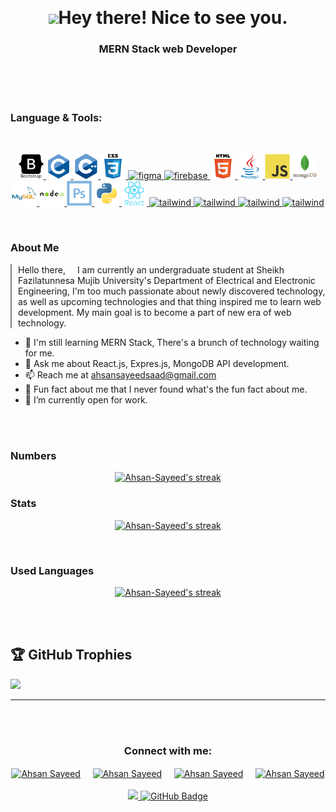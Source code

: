 <img src="" alt="" /> </a><p align="center"> 


<h1 align="center"><img src="https://emojis.slackmojis.com/emojis/images/1531849430/4246/blob-sunglasses.gif?1531849430" width="30"/>Hey there! Nice to see you. </h1>

<h3 align="center"> MERN Stack web Developer</h3>
<br />
<br />


<br>

### Language & Tools:


<br/>
<p align="center"> <a href="https://getbootstrap.com" target="_blank" rel="noreferrer"> <img src="https://raw.githubusercontent.com/devicons/devicon/master/icons/bootstrap/bootstrap-plain-wordmark.svg" alt="bootstrap" width="40" height="40"/> </a> <a href="https://www.cprogramming.com/" target="_blank" rel="noreferrer"> <img src="https://raw.githubusercontent.com/devicons/devicon/master/icons/c/c-original.svg" alt="c" width="40" height="40"/> </a> <a href="https://www.w3schools.com/cpp/" target="_blank" rel="noreferrer"> <img src="https://raw.githubusercontent.com/devicons/devicon/master/icons/cplusplus/cplusplus-original.svg" alt="cplusplus" width="40" height="40"/> </a> <a href="https://www.w3schools.com/css/" target="_blank" rel="noreferrer"> <img src="https://raw.githubusercontent.com/devicons/devicon/master/icons/css3/css3-original-wordmark.svg" alt="css3" width="40" height="40"/> </a> <a href="https://www.figma.com/" target="_blank" rel="noreferrer"> <img src="https://www.vectorlogo.zone/logos/figma/figma-icon.svg" alt="figma" width="40" height="40"/> </a> <a href="https://firebase.google.com/" target="_blank" rel="noreferrer"> <img src="https://www.vectorlogo.zone/logos/firebase/firebase-icon.svg" alt="firebase" width="40" height="40"/> </a> <a href="https://www.w3.org/html/" target="_blank" rel="noreferrer"> <img src="https://raw.githubusercontent.com/devicons/devicon/master/icons/html5/html5-original-wordmark.svg" alt="html5" width="40" height="40"/> </a> <a href="https://www.java.com" target="_blank" rel="noreferrer"> <img src="https://raw.githubusercontent.com/devicons/devicon/master/icons/java/java-original.svg" alt="java" width="40" height="40"/> </a> <a href="https://developer.mozilla.org/en-US/docs/Web/JavaScript" target="_blank" rel="noreferrer"> <img src="https://raw.githubusercontent.com/devicons/devicon/master/icons/javascript/javascript-original.svg" alt="javascript" width="40" height="40"/> </a> <a href="https://www.mongodb.com/" target="_blank" rel="noreferrer"> <img src="https://raw.githubusercontent.com/devicons/devicon/master/icons/mongodb/mongodb-original-wordmark.svg" alt="mongodb" width="40" height="40"/> </a> <a href="https://www.mysql.com/" target="_blank" rel="noreferrer"> <img src="https://raw.githubusercontent.com/devicons/devicon/master/icons/mysql/mysql-original-wordmark.svg" alt="mysql" width="40" height="40"/> </a> <a href="https://nodejs.org" target="_blank" rel="noreferrer"> <img src="https://raw.githubusercontent.com/devicons/devicon/master/icons/nodejs/nodejs-original-wordmark.svg" alt="nodejs" width="40" height="40"/> </a> <a href="https://www.photoshop.com/en" target="_blank" rel="noreferrer"> <img src="https://raw.githubusercontent.com/devicons/devicon/master/icons/photoshop/photoshop-line.svg" alt="photoshop" width="40" height="40"/> </a> <a href="https://www.python.org" target="_blank" rel="noreferrer"> <img src="https://raw.githubusercontent.com/devicons/devicon/master/icons/python/python-original.svg" alt="python" width="40" height="40"/> </a> <a href="https://reactjs.org/" target="_blank" rel="noreferrer"> <img src="https://raw.githubusercontent.com/devicons/devicon/master/icons/react/react-original-wordmark.svg" alt="react" width="40" height="40"/> </a> <a href="https://tailwindcss.com/" target="_blank" rel="noreferrer"> <img src="https://www.vectorlogo.zone/logos/tailwindcss/tailwindcss-icon.svg" alt="tailwind" width="40" height="40"/> </a> <a href="https://www.typescriptlang.org/" target="_blank" rel="noreferrer"> <img src="https://upload.wikimedia.org/wikipedia/commons/thumb/4/4c/Typescript_logo_2020.svg/640px-Typescript_logo_2020.svg.png" alt="tailwind" width="40" height="40"/> </a><a href="https://redux.js.org/" target="_blank" rel="noreferrer"> <img src="https://d33wubrfki0l68.cloudfront.net/0834d0215db51e91525a25acf97433051f280f2f/c30f5/img/redux.svg" alt="tailwind" width="40" height="40"/> </a><a href="https://socket.io/" target="_blank" rel="noreferrer"> <img src="https://socket.io/images/logo-dark.svg" alt="tailwind" width="40" height="40"/> </a>
 
</p>
<br/>


### About Me
<p style="border-left:2px solid grey; padding-left:10px">
 Hello there,<img src="https://media.giphy.com/media/hvRJCLFzcasrR4ia7z/giphy.gif" width="15px" height="15px" >  I am currently an undergraduate student at Sheikh Fazilatunnesa Mujib University's Department of Electrical and Electronic Engineering, I'm too much passionate about newly discovered technology, as well as upcoming technologies and that thing inspired me to learn web development. My main goal is to become a part of new era of web technology. 
</p>

<ul>
<li>🌱 I'm still learning MERN Stack, There's a brunch of technology waiting for me.</li>

<li>💬 Ask me about React.js, Expres.js, MongoDB API development.</li>

<li>📫 Reach me at <a href="mailto:ahsansayeedsaad@gmail.com">ahsansayeedsaad@gmail.com</a></li>
<li>🥳 Fun fact about me that I never found what's the fun fact about me.</li>
<li>👯 I’m currently open for work.</li>
</ul>
<br/>
<br />

### Numbers
<p align="center">
    <a href="">
        <img title="🔥 GitHub status git.io/streak-stats" alt="Ahsan-Sayeed's streak" src="https://github-readme-streak-stats.herokuapp.com/?user=Ahsan-Sayeed&theme=black-ice&hide_border=true&stroke=0000&background=0D1117"/>
    </a>
</p>


### Stats
<p align="center">
    <a href="">
        <img title="🔥 Get streak stats for your profile at git.io/streak-stats" alt="Ahsan-Sayeed's streak" src="https://github-readme-stats.vercel.app/api?username=Ahsan-Sayeed&theme=darcula&show_icons=true&hide_border=true&count_private=true&bg_color=0D1117"/>
    </a>
</p>

<br />

### Used Languages
<p align="center">
    <a href="">
        <img title="Get streak stats for your profile at git.io/streak-stats" alt="Ahsan-Sayeed's streak" src="https://github-readme-stats.vercel.app/api/top-langs/?username=Ahsan-Sayeed&theme=react&show_icons=true&hide_border=true&layout=compact&bg_color=0D1117&langs_count=8"/>
    </a>
</p>

<br />
<br />


## 🏆 GitHub Trophies
![](https://github-profile-trophy.vercel.app/?username=Ahsan-Sayeed&theme=dracula&no-frame=true&no-bg=false&margin-w=60)

---

<br/> <br/>

<h3 align="center">Connect with me:</h3>
<p align="center">
<a href="https://www.linkedin.com/in/ahsan-sayeed-9b21331b6" target="blank"><img align="center" src="https://raw.githubusercontent.com/rahuldkjain/github-profile-readme-generator/master/src/images/icons/Social/linked-in-alt.svg" alt="Ahsan Sayeed" height="25" width="34" /></a>&nbsp;&nbsp;&nbsp;&nbsp;
<a href="https://www.facebook.com/ahsansayeed.saad" target="blank"><img align="center" src="https://raw.githubusercontent.com/rahuldkjain/github-profile-readme-generator/master/src/images/icons/Social/facebook.svg" alt="Ahsan Sayeed" height="25" width="25" /></a>&nbsp;&nbsp;&nbsp;&nbsp;
<a href="https://twitter.com/AhsanSayeedSaad" target="blank"><img align="center" src="https://raw.githubusercontent.com/rahuldkjain/github-profile-readme-generator/master/src/images/icons/Social/twitter.svg" alt="Ahsan Sayeed" height="30" width="30"/></a>&nbsp;&nbsp;&nbsp;&nbsp;
 <a href="https://stackoverflow.com/users/20014564/ahsan-sayeed" target="blank"><img align="center" src="https://www.vectorlogo.zone/logos/stackoverflow/stackoverflow-icon.svg" alt="Ahsan Sayeed" height="30" width="30"/></a>
 <br /> <br />
 <a href="https://github.com/Ahsan-Sayeed/github-profile-views-counter">
    <img src="https://komarev.com/ghpvc/?username=Ahsan-Sayeed">
</a>
<a href="https://github.com/Ahsan-Sayeed?tab=followers"><img src="https://img.shields.io/github/followers/Ahsan-Sayeed?label=Followers&style=social" alt="GitHub Badge"></a>
 
</p>
<br>
<br />





